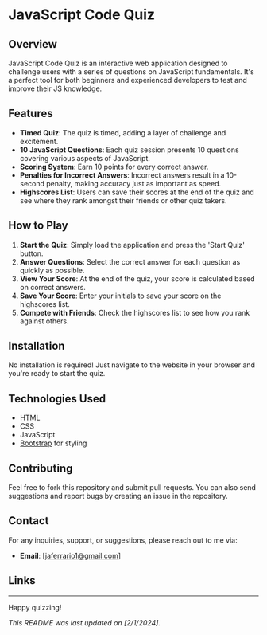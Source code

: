 # JavaScript Code Quiz

## Overview

JavaScript Code Quiz is an interactive web application designed to challenge users with a series of questions on JavaScript fundamentals. It's a perfect tool for both beginners and experienced developers to test and improve their JS knowledge.

## Features

- **Timed Quiz**: The quiz is timed, adding a layer of challenge and excitement.
- **10 JavaScript Questions**: Each quiz session presents 10 questions covering various aspects of JavaScript.
- **Scoring System**: Earn 10 points for every correct answer.
- **Penalties for Incorrect Answers**: Incorrect answers result in a 10-second penalty, making accuracy just as important as speed.
- **Highscores List**: Users can save their scores at the end of the quiz and see where they rank amongst their friends or other quiz takers.

## How to Play

1. **Start the Quiz**: Simply load the application and press the 'Start Quiz' button.
2. **Answer Questions**: Select the correct answer for each question as quickly as possible.
3. **View Your Score**: At the end of the quiz, your score is calculated based on correct answers.
4. **Save Your Score**: Enter your initials to save your score on the highscores list.
5. **Compete with Friends**: Check the highscores list to see how you rank against others.

## Installation

No installation is required! Just navigate to the website in your browser and you're ready to start the quiz.

## Technologies Used

- HTML
- CSS
- JavaScript
- [Bootstrap](https://getbootstrap.com/) for styling

## Contributing

Feel free to fork this repository and submit pull requests. You can also send suggestions and report bugs by creating an issue in the repository.

## Contact

For any inquiries, support, or suggestions, please reach out to me via:

- **Email**: [jaferrario1@gmail.com]

## Links

---

Happy quizzing!

_This README was last updated on [2/1/2024]._
